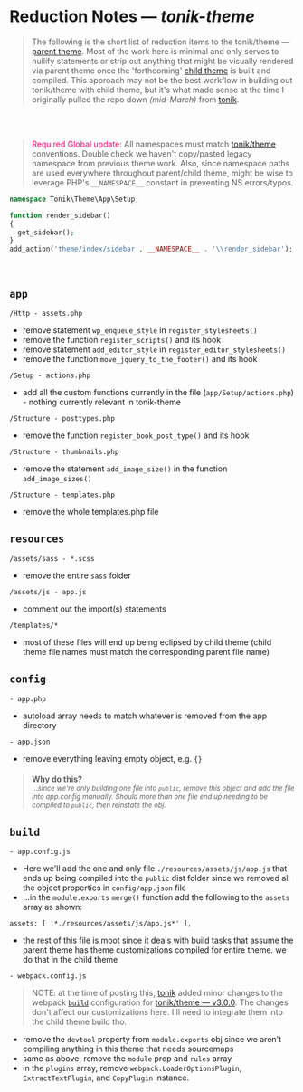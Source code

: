# Reduction Notes &mdash; *tonik-theme*

> The following is the short list of reduction items to the tonik/theme &mdash; [parent theme](https://github.com/tonik/theme/tree/master). Most of the work here is minimal and only serves to nullify statements or strip out anything that might be visually rendered via parent theme once the 'forthcoming' [child theme](https://github.com/sushidub/tonik-child-theme) is built and compiled. This approach may not be the best workflow in building out tonik/theme with child theme, but it's what made sense at the time I originally pulled the repo down *(mid-March)* from [tonik](https://github.com/tonik).

<br><br>
> <span style="color:#FB006D">Required Global update:</span> All namespaces must match [tonik/theme](https://github.com/sushidub/tonik-theme/commit/10a79e6684dfe30698da94db6d49862a5c144381) conventions. Double check we haven't copy/pasted legacy namespace from previous theme work. Also, since namespace paths are used everywhere throughout parent/child theme, might be wise to leverage PHP's `__NAMESPACE__` constant in preventing NS errors/typos.

```php
namespace Tonik\Theme\App\Setup;

function render_sidebar()
{
  get_sidebar();
}
add_action('theme/index/sidebar', __NAMESPACE__ . '\\render_sidebar');
```
<br>

## `app`
`/Http - assets.php`
+ remove statement `wp_enqueue_style` in `register_stylesheets()`
+ remove the function `register_scripts()` and its hook
+ remove statement `add_editor_style` in `register_editor_stylesheets()`
+ remove the function `move_jquery_to_the_footer()` and its hook

`/Setup - actions.php`
+ add all the custom functions currently in the file (`app/Setup/actions.php`) - nothing currently relevant in tonik-theme

`/Structure - posttypes.php`
+ remove the function `register_book_post_type()` and its hook

`/Structure - thumbnails.php`
+ remove the statement `add_image_size()` in the function `add_image_sizes()`

`/Structure - templates.php`
+ remove the whole templates.php file

## `resources`
`/assets/sass - *.scss`
+ remove the entire `sass` folder

`/assets/js - app.js`
+ comment out the import(s) statements

`/templates/*`
+ most of these files will end up being eclipsed by child theme (child theme file names must match the corresponding parent file name)

## `config`
`- app.php`
+ autoload array needs to match whatever is removed from the app directory

`- app.json`
+ remove everything leaving empty object, e.g. `{}`
> #### **Why do this?**<br><span style="font-weight:400;font-size:.75rem;">...*since we're only building one file into `public`, remove this object and add the file into app.config manually. Should more than one file end up needing to be compiled to `public`, then reinstate the obj.*</span>

## `build`
`- app.config.js`
+ Here we'll add the one and only file `./resources/assets/js/app.js` that ends up being compiled into the `public` dist folder since we removed all the object properties in `config/app.json` file
+ ...in the `module.exports` `merge()` function add the following to the `assets` array as shown:

```
assets: [ '*./resources/assets/js/app.js*' ],
```
+ the rest of this file is moot since it deals with build tasks that assume the parent theme has theme customizations compiled for entire theme. we do that in the child theme

`- webpack.config.js`
> NOTE: at the time of posting this, [tonik](https://github.com/tonik) added minor changes to the webpack [`build`](https://github.com/tonik/theme/blob/master/build/webpack.config.js) configuration for [tonik/theme &mdash; v3.0.0](https://github.com/tonik/theme/tree/master). The changes don't affect our customizations here. I'll need to integrate them into the child theme build tho.
+ remove the `devtool` property from `module.exports` obj since we aren't compiling anything in this theme that needs sourcemaps
+ same as above, remove the `module` prop and `rules` array
+ in the `plugins` array, remove `webpack.LoaderOptionsPlugin`, `ExtractTextPlugin`, and `CopyPlugin` instance.


